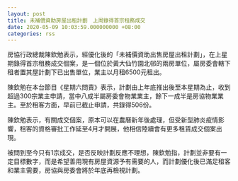 ```yaml
---
layout: post
title: 未補價資助房屋出租計劃　上周錄得首宗租務成交
date: 2020-05-09 10:03:59.000000000 +08:00
categories: rss
---
```


房協行政總裁陳欽勉表示，經優化後的「未補價資助出售房屋出租計劃」，在上星期錄得首宗租務成交個案，是一個位於黃大仙竹園北邨的兩房單位，屬房委會轄下租者置其屋計劃下已出售單位，業主以月租6500元租出。

陳欽勉在本台節目《星期六問責》表示，計劃由上年底推出後至本星期為止，收到超過300宗業主申請，當中八成半屬房委會物業業主，餘下一成半是房協物業業主。至於租客方面，早前已截止申請，共錄得506份。

陳欽勉表示，有關成交個案，原本可以在農曆新年後處理，但受新型肺炎疫情影響，租客的資格審批工作延至4月才開展，他相信陸續會有更多租賃成交個案出現。

被問到至今只有1宗成交，是否反映計劃反應不理想，陳欽勉指，計劃並非要有一定目標數字，而是希望善用現有房屋資源予有需要的人，而計劃優化後已滿足租客和業主需要，房協與房委會將於年底再檢視計劃。
